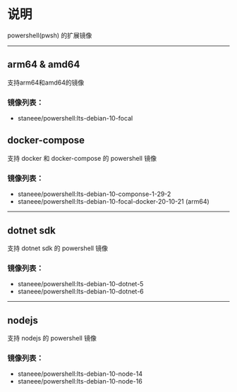 # 说明
powershell(pwsh) 的扩展镜像

---

## arm64 & amd64
支持arm64和amd64的镜像

### 镜像列表：
- staneee/powershell:lts-debian-10-focal

## docker-compose

支持 docker 和 docker-compose 的 powershell 镜像

### 镜像列表：
- staneee/powershell:lts-debian-10-componse-1-29-2
- staneee/powershell:lts-debian-10-focal-docker-20-10-21 (arm64)

---

## dotnet sdk

支持 dotnet sdk 的 powershell 镜像

### 镜像列表：
- staneee/powershell:lts-debian-10-dotnet-5
- staneee/powershell:lts-debian-10-dotnet-6

---

## nodejs

支持 nodejs  的 powershell 镜像

### 镜像列表：
- staneee/powershell:lts-debian-10-node-14
- staneee/powershell:lts-debian-10-node-16

